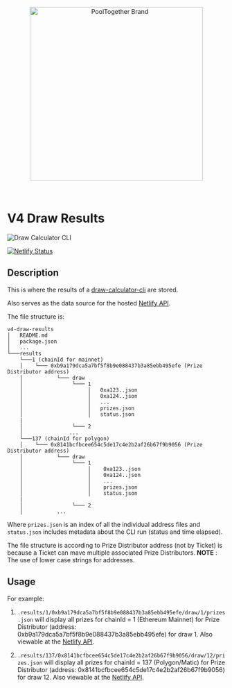 <p align="center">
  <a href="https://github.com/pooltogether/pooltogether--brand-assets">
    <img src="https://github.com/pooltogether/pooltogether--brand-assets/blob/977e03604c49c63314450b5d432fe57d34747c66/logo/pooltogether-logo--purple-gradient.png?raw=true" alt="PoolTogether Brand" style="max-width:100%;" width="400">
  </a>
</p>

<br />

# V4 Draw Results

![Draw Calculator CLI](https://github.com/pooltogether/v4-periphery/actions/workflows/main.yml/badge.svg)

[![Netlify Status](https://api.netlify.com/api/v1/badges/27b08c1f-abf1-4e39-ba86-60bd8584302d/deploy-status)](https://app.netlify.com/sites/eager-fermat-3a8c47/deploys)

## Description

This is where the results of a [draw-calculator-cli](https://github.com/pooltogether/draw-calculator-cli) are stored.

Also serves as the data source for the hosted [Netlify API](https://eager-fermat-3a8c47.netlify.app/readme.md).

The file structure is:

```
v4-draw-results
│   README.md
│   package.json
│   ...
└───results
    └───1 (chainId for mainnet)
    │    └─── 0xb9a179dca5a7bf5f8b9e088437b3a85ebb495efe (Prize Distributor address)
    │           └─── draw
    │                └─── 1
    │                     │   0xa123..json
    │                     │   0xa124..json
    │                     │   ...
    │                     │   prizes.json
    │                     │   status.json
    |
    │                └─── 2
    │               ...
    └───137 (chainId for polygon)
    │    └─── 0x8141bcfbcee654c5de17c4e2b2af26b67f9b9056 (Prize Distributor address)
    │           └─── draw
    │                └─── 1
    │                     │    0xa123..json
    │                     │    0xa124..json
    │                     │    ...
    │                     │    prizes.json
    │                     │    status.json
    |
    │                └─── 2
    │           ...

```

Where `prizes.json` is an index of all the individual address files and `status.json` includes metadata about the CLI run (status and time elapsed).

The file structure is according to Prize Distributor address (not by Ticket) is because a Ticket can mave multiple associated Prize Distributors.
**NOTE** : The use of lower case strings for addresses.

## Usage

For example:

1. `.results/1/0xb9a179dca5a7bf5f8b9e088437b3a85ebb495efe/draw/1/prizes.json`
   will display all prizes for chainId = 1 (Ethereum Mainnet) for Prize Distributor (address: 0xb9a179dca5a7bf5f8b9e088437b3a85ebb495efe) for draw 1.
   Also viewable at the [Netlify API](https://api.pooltogether.com/results/1/0xb9a179dca5a7bf5f8b9e088437b3a85ebb495efe/draw/1/prizes.json).

1. `.results/137/0x8141bcfbcee654c5de17c4e2b2af26b67f9b9056/draw/12/prizes.json`
   will display all prizes for chainId = 137 (Polygon/Matic) for Prize Distributor (address: 0x8141bcfbcee654c5de17c4e2b2af26b67f9b9056) for draw 12.
   Also viewable at the [Netlify API](https://api.pooltogether.com/results/137/0x8141bcfbcee654c5de17c4e2b2af26b67f9b9056/draw/12/prizes.json).
